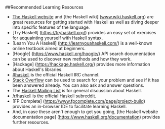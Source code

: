##Recommended Learning Resources

* [The Haskell website](www.haskell.org) and [the Haskell wiki] (www.wiki.haskell.org) are great resources for getting started with Haskell as well as diving deeper into specific features of the language.
* [Try Haskell] (https://tryhaskell.org/) provides an easy set of exercises for acquainting yourself with Haskell syntax. 
* [Learn You A Haskell] (http://learnyouahaskell.com/) is a well-known online textbook aimed at beginners.
* [Hoogle] (https://www.haskell.org/hoogle/) API search documentation can be used to discover new methods and how they work.
* [Hackage] (https://hackage.haskell.org/) provides more information about Haskell's libraries.
* [#haskell](http://irc.lc/freenode/haskell) is the official Haskell IRC channel. 
* [Stack Overflow](http://stackoverflow.com/questions/tagged/haskell) can be used to search for your problem and see if it has been answered already.  You can also ask and answer questions.
* The [Haskell Mailing List](https://mail.haskell.org/mailman/listinfo/haskell) is for general discussion about Haskell.
* [/r/haskell](http://www.reddit.com/r/haskell/) is the official Haskell subreddit.
* [FP Complete] (https://www.fpcomplete.com/page/project-build) provides an in-browser IDE to facilitate learning Haskell. 
* And, in case these aren't enough to get you going, [the Haskell website documentation page] (https://www.haskell.org/documentation) provides further resources. 
